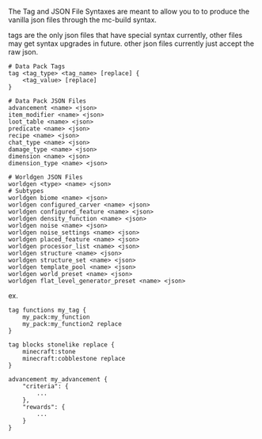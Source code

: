 The Tag and JSON File Syntaxes are meant to allow you to to produce the vanilla json files through the mc-build syntax.

tags are the only json files that have special syntax currently, other files may get syntax upgrades in future.
other json files currently just accept the raw json.

```
# Data Pack Tags
tag <tag_type> <tag_name> [replace] {
    <tag_value> [replace]
}

# Data Pack JSON Files
advancement <name> <json>
item_modifier <name> <json>
loot_table <name> <json>
predicate <name> <json>
recipe <name> <json>
chat_type <name> <json>
damage_type <name> <json>
dimension <name> <json>
dimension_type <name> <json>

# Worldgen JSON Files
worldgen <type> <name> <json>
# Subtypes
worldgen biome <name> <json>
worldgen configured_carver <name> <json>
worldgen configured_feature <name> <json>
worldgen density_function <name> <json>
worldgen noise <name> <json>
worldgen noise_settings <name> <json>
worldgen placed_feature <name> <json>
worldgen processor_list <name> <json>
worldgen structure <name> <json>
worldgen structure_set <name> <json>
worldgen template_pool <name> <json>
worldgen world_preset <name> <json>
worldgen flat_level_generator_preset <name> <json>
```

ex.

```
tag functions my_tag {
    my_pack:my_function
    my_pack:my_function2 replace
}

tag blocks stonelike replace {
    minecraft:stone
    minecraft:cobblestone replace
}

advancement my_advancement {
    "criteria": {
        ...
    },
    "rewards": {
        ...
    }
}
```

